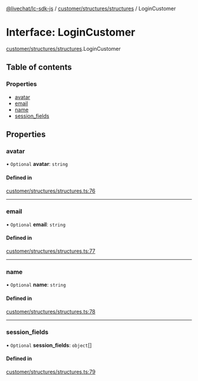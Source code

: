 [@livechat/lc-sdk-js](../README.md) / [customer/structures/structures](../modules/customer_structures_structures.md) / LoginCustomer

# Interface: LoginCustomer

[customer/structures/structures](../modules/customer_structures_structures.md).LoginCustomer

## Table of contents

### Properties

- [avatar](customer_structures_structures.LoginCustomer.md#avatar)
- [email](customer_structures_structures.LoginCustomer.md#email)
- [name](customer_structures_structures.LoginCustomer.md#name)
- [session\_fields](customer_structures_structures.LoginCustomer.md#session_fields)

## Properties

### avatar

• `Optional` **avatar**: `string`

#### Defined in

[customer/structures/structures.ts:76](https://github.com/livechat/lc-sdk-js/blob/c7b3817/src/customer/structures/structures.ts#L76)

___

### email

• `Optional` **email**: `string`

#### Defined in

[customer/structures/structures.ts:77](https://github.com/livechat/lc-sdk-js/blob/c7b3817/src/customer/structures/structures.ts#L77)

___

### name

• `Optional` **name**: `string`

#### Defined in

[customer/structures/structures.ts:78](https://github.com/livechat/lc-sdk-js/blob/c7b3817/src/customer/structures/structures.ts#L78)

___

### session\_fields

• `Optional` **session\_fields**: `object`[]

#### Defined in

[customer/structures/structures.ts:79](https://github.com/livechat/lc-sdk-js/blob/c7b3817/src/customer/structures/structures.ts#L79)
